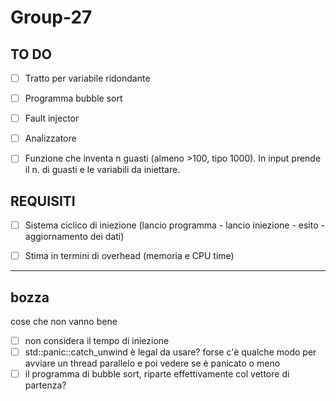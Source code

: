 # Group-27


## TO DO

- [ ] Tratto per variabile ridondante
- [ ] Programma bubble sort
- [ ] Fault injector
- [ ] Analizzatore
- [ ] Funzione che inventa n guasti (almeno >100, tipo 1000). In input prende il n. di guasti e le variabili da iniettare.


## REQUISITI
- [ ] Sistema ciclico di iniezione (lancio programma -  lancio iniezione - esito - aggiornamento dei dati)
- [ ] Stima in termini di overhead (memoria e CPU time)



-----
## bozza

cose che non vanno bene
- [ ] non considera il tempo di iniezione
- [ ] std::panic::catch_unwind è legal da usare? forse c'è qualche modo per avviare un thread parallelo e poi vedere se è panicato o meno
- [ ] il programma di bubble sort, riparte effettivamente col vettore di partenza?
